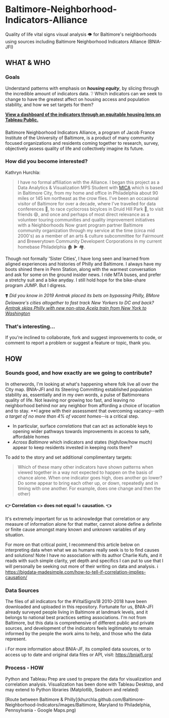 # Baltimore-Neighborhood-Indicators-Alliance
Quality of life vital signs visual analysis :eye: for Baltimore's neighborhoods using sources including Baltimore Neighborhood Indicators Alliance (BNIA-JFI)

## WHAT & WHO

### Goals
Understand patterns with emphasis on __*housing equity*__, by slicing through the incredible amount of indicators data. 
❔ Which indicators can we seek to change to have the greatest affect on housing access and population stability, and how we set targets for them?

[__View a dashboard of the indicators through an equitable housing lens on Tableau Public.__](https://public.tableau.com/profile/kathryn.hurchla#!/vizhome/BlueprintForBaltimoreVitalSignsDashboard/BuildBaltimoreBlueprintHomebyHome)

###
Baltimore Neighborhood Indicators Alliance, a program of Jacob France Institute of the University of Baltimore, is a product of many community focused organizations and residents coming together to research, survey, objectively assess quality of life and collectively imagine its future.

### How did you become interested?
Kathryn Hurchla:
> I have no formal affiliation with the Alliance. I began this project as a Data Analytics & Visualization MPS Student with [MICA](https://www.mica.edu/) which is based in Baltimore City, from my home and office in Philadelphia about 90 miles or 145 km northeast as the crow flies. I've been an occasional visitor of Baltimore for over a decade, where I've travelled for data conferences 💼, to race cyclocross bicylces in Druid Hill Park 🚴, to visit friends 😄, and once and perhaps of most direct relevance as a volunteer touring communities and quality improvement initiatives with a Neighborhoods Now grant program partner Baltimore community organization through my service at the time (circa mid 2000's) as a member of an arts & culture subcommittee for Fairmount and Brewerytown Community Developent Corporations in my current homebase Philadelphia 🏚️ ▶️ 🏘️. 

Though not formally 'Sister Cities', I have long seen and learned from aligned experiences and histories of Philly and Baltimore. I always have my boots shined there in Penn Station, along with the warmest conversation and ask for some on the ground insider news. I ride MTA buses, and prefer a stretchy suit and a bike anyday. I still hold hope for the bike-share program JUMP. But I digress.

❣️ _Did you know in 2019 Amtrak placed its bets on bypassing Philly, BMore Delaware's cities altogether to fast track New Yorkers to DC and back? [Amtrak skips Philly with new non-stop Acela train from New York to Washington](https://www.inquirer.com/transportation/amtrak-acela-washington-new-york-non-stop-philadelphia-20190725.html)_

### That's interesting...
If  you're inclined to collaborate, fork and suggest improvements to code, or comment to report a problem or suggest a feature or topic, thank you.


## HOW

### Sounds good, and how exactly are we going to contribute?
In otherwords, I'm looking at what's happening where folk live all over the City map. BNIA-JFI and its Steering Committing established population stability as, essentially and in my own words, a pulse of Baltimoreans quality of life. Not leaving nor growing too fast, and leaving no neighborhood behind nor any neighbor from affording a choice of location and to stay. **I agree with their assessment that overcoming vacancy--_with a target of no more than 4% of vacant homes_--is a critical step.

* In particular, surface _correlations_ that can act as actionable keys to opening wider pathways towards improvements in access to safe, affordable homes 
* _Across Baltimore_ which indicators and states (high/low/how much) appear to keep residents invested in keeping roots there? 

To add to the story and set additional complimentary targets:
> Which of these many other indicators have shown patterns when viewed together in a way not expected to happen on the basis of chance alone. 
> When one indicator goes high, does another go lower? Do some appear to bring each other up, or down, repeatedly and in timing with one another.
> For example, does one change and then the other)

#### 👉 Correlation <> does not equal != causation. 👈
It's extremely important for us to acknowledge that correlation or any measure of information alone for that matter, cannot alone define a definite or finite cause amongst many known and unknown variables of any situation. 

For more on that critical point, I recommend this article below on interpreting data when what we as humans really seek is to to find causes and solutions! Note I have no association with its author Charlie Kufs, and it reads with such simple clarity, yet depth and specifics I can put to use that I will personally be seeking out more of their writing on data and analysis.
ℹ️ https://bigdata-madesimple.com/how-to-tell-if-correlation-implies-causation/


### Data Sources
The files of all indicators for the #VitalSigns18 2010-2018 have been downloaded and uploaded in this repository. Fortunate for us, BNIA-JFI already surveyed people living in Baltimore at landmark levels, and it belongs to national best practices setting associations. I'm not from Baltimore, but this data is comprehensive of different public and private sources, and development of the indicators feels legitimately to remain informed by the people the work aims to help, and those who the data represent.

ℹ️ For more information about BNIA-JF, its compiled data sources, or to access up to date and original data files or API, visit: https://bniajfi.org/

### Process - HOW
Python and Tableau Prep are used to prepare the data for visualization and correlation analysis.
Visualization has been done with Tableau Desktop, and may extend to Python libraries (Matplotlib, Seaborn and related)

[Route between Baltimore & Philly](khurchla.github.com/Baltimore-Neighborhood-Indicators/images/Baltimore, Maryland to Philadelphia, Pennsylvania - Google Maps.png)
